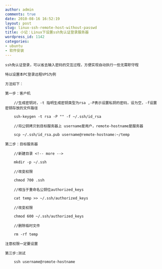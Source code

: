 ```yaml
---
author: admin
comments: true
date: 2010-08-16 16:52:19
layout: post
slug: linux-ssh-remote-host-without-passwd
title: 小记：Linux下设置ssh免认证登录服务器
wordpress_id: 1142
categories:
- ubuntu
- 软件安装
---
```


	ssh免认证登录，可以省去输入密码的交互过程，方便实现自动执行一些无需职守程

	特以设置本PC登录远程VPS为例

	方法如下：

	第一步：客户机

> 
	
> 
> 
		//生成密钥对，-t 指明生成密钥类型为rsa ,-P表示设置私钥的密码，设为空，-f设置密钥存放的文件路径
	
> 
> 
	
> 
> 
		ssh-keygen -t rsa -P "" -f ~/.ssh/id_rsa
	
> 
> 
	
> 
> 
		//将公钥拷贝到目标服务器上 username是用户，remote-hostname是服务器
	
> 
> 
	
> 
> 
		scp ~/.ssh/id_rsa.pub username@remote-hostname:~/temp 
	
> 
> 

	第二步：目标服务器

> 
	
> 
> 
		//新建目录 <!-- more -->
	
> 
> 
	
> 
> 
		mkdir -p ~/.ssh  
	
> 
> 
	
> 
> 
		//改变权限
	
> 
> 
	
> 
> 
		chmod 700 .ssh  
	
> 
> 
	
> 
> 
		//相当于重命名公钥位authorized_keys
	
> 
> 
	
> 
> 
		cat temp >> ~/.ssh/authorized_keys
	
> 
> 
	
> 
> 
		//改变权限  
	
> 
> 
	
> 
> 
		chmod 600 ~/.ssh/authorized_keys 
	
> 
> 
	
> 
> 
		//删除临时文件
	
> 
> 
	
> 
> 
		rm -rf temp 
	
> 
> 

	注意权限一定要设置

	第三步:测试

> 
	
> 
> 
		ssh username@romote-hostname
	
> 
> 

